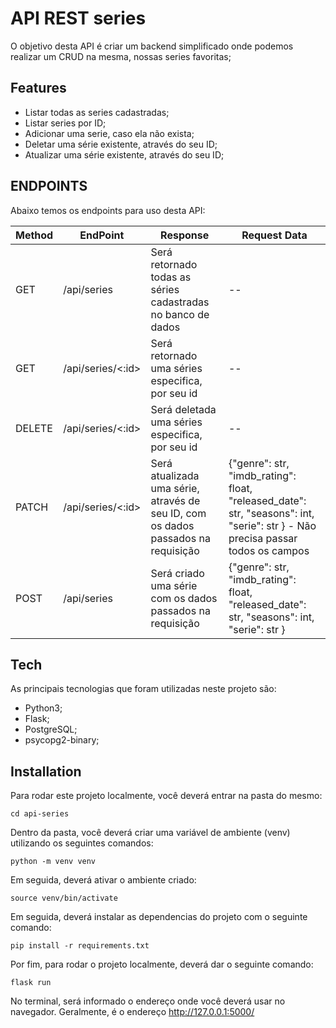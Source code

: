 # API REST series

O objetivo desta API é criar um backend simplificado onde podemos realizar um CRUD na mesma,
nossas series favoritas;

## Features

- Listar todas as series cadastradas;
- Listar series por ID;
- Adicionar uma serie, caso ela não exista;
- Deletar uma série existente, através do seu ID;
- Atualizar uma série existente, através do seu ID;

## ENDPOINTS

Abaixo temos os endpoints para uso desta API:

| Method | EndPoint          | Response                                                                          | Request Data                                                                                                                   |
| ------ | ----------------- | --------------------------------------------------------------------------------- | ------------------------------------------------------------------------------------------------------------------------------ |
| GET    | /api/series       | Será retornado todas as séries cadastradas no banco de dados                      | --                                                                                                                             |
| GET    | /api/series/<:id> | Será retornado uma séries especifica, por seu id                                  | --                                                                                                                             |
| DELETE | /api/series/<:id> | Será deletada uma séries especifica, por seu id                                   | --                                                                                                                             |
| PATCH  | /api/series/<:id> | Será atualizada uma série, através de seu ID, com os dados passados na requisição | {"genre": str, "imdb_rating": float, "released_date": str, "seasons": int, "serie": str } - Não precisa passar todos os campos |
| POST   | /api/series       | Será criado uma série com os dados passados na requisição                         | {"genre": str, "imdb_rating": float, "released_date": str, "seasons": int, "serie": str }                                      |

## Tech

As principais tecnologias que foram utilizadas neste projeto são:

- Python3;
- Flask;
- PostgreSQL;
- psycopg2-binary;

## Installation

Para rodar este projeto localmente, você deverá entrar na pasta do mesmo:

```
cd api-series
```

Dentro da pasta, você deverá criar uma variável de ambiente (venv) utilizando os seguintes comandos:

```
python -m venv venv
```

Em seguida, deverá ativar o ambiente criado:

```
source venv/bin/activate
```

Em seguida, deverá instalar as dependencias do projeto com o seguinte comando:

```
pip install -r requirements.txt
```

Por fim, para rodar o projeto localmente, deverá dar o seguinte comando:

```
flask run
```

No terminal, será informado o endereço onde você deverá usar no navegador. Geralmente, é o endereço http://127.0.0.1:5000/
